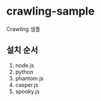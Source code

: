 # crawling-sample
Crawling 샘플

## 설치 순서
1. node.js
2. python
3. phantom.js
4. casper.js
5. spooky.js
